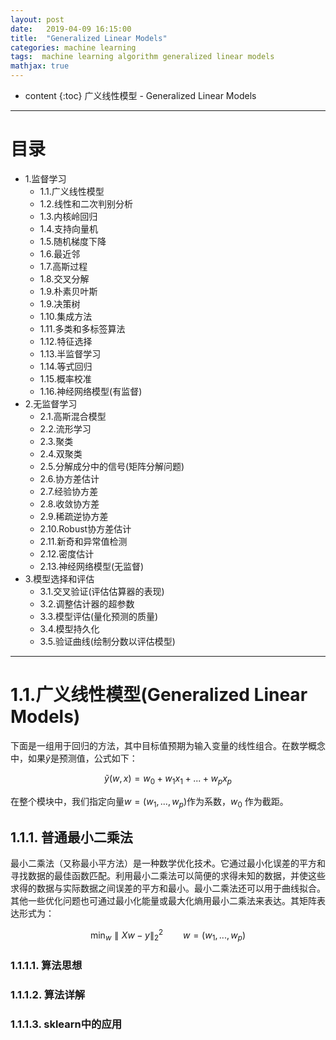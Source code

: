 ```yaml
---
layout: post
date:   2019-04-09 16:15:00
title:  "Generalized Linear Models"
categories: machine learning
tags:  machine learning algorithm generalized linear models
mathjax: true
---
```


* content
{:toc}
广义线性模型 - Generalized Linear Models






---------

# 目录
- 1.监督学习
	- 1.1.广义线性模型
	- 1.2.线性和二次判别分析
	- 1.3.内核岭回归
	- 1.4.支持向量机
	- 1.5.随机梯度下降
	- 1.6.最近邻
	- 1.7.高斯过程
	- 1.8.交叉分解
	- 1.9.朴素贝叶斯
	- 1.9.决策树
	- 1.10.集成方法
	- 1.11.多类和多标签算法
	- 1.12.特征选择
	- 1.13.半监督学习
	- 1.14.等式回归
	- 1.15.概率校准
	- 1.16.神经网络模型(有监督)
- 2.无监督学习
	- 2.1.高斯混合模型
	- 2.2.流形学习
	- 2.3.聚类
	- 2.4.双聚类
	- 2.5.分解成分中的信号(矩阵分解问题)
	- 2.6.协方差估计
	- 2.7.经验协方差
	- 2.8.收敛协方差
	- 2.9.稀疏逆协方差
	- 2.10.Robust协方差估计
	- 2.11.新奇和异常值检测
	- 2.12.密度估计
	- 2.13.神经网络模型(无监督)
- 3.模型选择和评估
	- 3.1.交叉验证(评估估算器的表现)
	- 3.2.调整估计器的超参数
	- 3.3.模型评估(量化预测的质量)
	- 3.4.模型持久化
	- 3.5.验证曲线(绘制分数以评估模型)

---------

# 1.1.广义线性模型(Generalized Linear Models)
下面是一组用于回归的方法，其中目标值预期为输入变量的线性组合。在数学概念中，如果$\tilde{y}$是预测值，公式如下：<br>

$$\tilde{y} (w,x) = w_{0} + w_{1}x_{1} +...+w_{p}x_{p}$$

在整个模块中，我们指定向量$w=(w_{1},...,w_{p})$作为系数，$w_{0}$ 作为截距。

## 1.1.1. 普通最小二乘法

最小二乘法（又称最小平方法）是一种数学优化技术。它通过最小化误差的平方和寻找数据的最佳函数匹配。利用最小二乘法可以简便的求得未知的数据，并使这些求得的数据与实际数据之间误差的平方和最小。最小二乘法还可以用于曲线拟合。其他一些优化问题也可通过最小化能量或最大化熵用最小二乘法来表达。其矩阵表达形式为：

$$\min_{w}\parallel Xw-y\parallel_{2}^{2} \qquad w=(w_{1},...,w_{p})$$

### 1.1.1.1. 算法思想

### 1.1.1.2. 算法详解

### 1.1.1.3. sklearn中的应用
